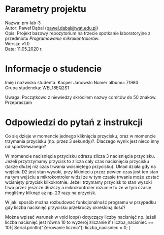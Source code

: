 # Parametry projektu

Nazwa: pm-lab-3  
Autor: Paweł Dąbal (pawel.dabal@wat.edu.pl)  
Opis: Projekt bazowy repozytorium na trzecie spotkanie laboratoryjne z przedmiotu _Programowanie mikrokontrolerów_.  
Wersja: v1.0  
Data: 11.05.2020 r.

# Informacje o studencie

Imię i nazwisko studenta: Kacper Janowski 
Numer albumu: 71980  
Grupa studencka: WEL18EQ2S1


Uwaga: Początkowo z niewiedzy skróciłem nazwy comitów do 50 znaków. Przepraszam
# Odpowiedzi do pytań z instrukcji
Co się dzieje w momencie jednego kliknięcia przycisku, oraz w momencie trzymania przycisku (np. przez 3 sekundy)?. Dlaczego wynik jest nieco inny od spodziewanego?

W momencie nacisnięcia przycisku odrazu zlicza 3 nacisnięcia przycisku. Jeżeli przytrzymamy przycisk to zlicza cały czas nacisnięcia przycisku (także dłużej niż czas trwania wcisniętego przycisku). Układ działa gdy na wejściu D2 jest stan wysoki, przy klkinięciu przez pewien czas jest ten stan na tym wejściu a mikrokontroler widzi że w tym czasie trwania może zostać wcisnięty przycisk kilkokrotnie. Jeżeli trzymamy przycisk to stan wysoki trwa przez jeszcze dłuższy a mikrokontroler rozumie to że w tym czasie mogliśmy kliknąć az np. 23 razy na przycisk.

W jaki sposób można rozbudować funkcjonalność programu w przypadku gdy liczba naciśnięć przycisku przekroczy określoną ilość?

Można wpisać warunek w void loop() dotyczący liczby nacisnięć np. jeżeli liczba nacisnięć jest równa 10 to wyzerój zliczanie 
if (liczba_nacisniec == 10){
    Serial.println("Zerowanie licznia");
    liczba_nacisniec = 0;
}
 
